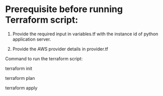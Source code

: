 # Prerequisite before running Terraform script:

1) Provide the required input in variables.tf with the instance id of python application server.

2) Provide the AWS provider details in provider.tf

Command to run the terraform script:

terraform init

terraform plan

terraform apply
